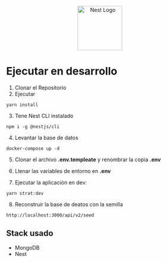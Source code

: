 <p align="center">
  <a href="http://nestjs.com/" target="blank"><img src="https://nestjs.com/img/logo-small.svg" width="120" alt="Nest Logo" /></a>
</p>

# Ejecutar en desarrollo

1. Clonar el Repositorio
2. Ejecutar
```
yarn install
```
3. Tene Nest CLI instalado
```
npm i -g @nestjs/cli
```
4. Levantar la base de datos
```
docker-compose up -d
```

5. Clonar el archivo __.env.templeate__ y renombrar la copia __.env__

6. Llenar las variables de entorno en __.env__
7. Ejecutar la aplicación en dev:
```
yarn strat:dev
```
8. Reconstruir la base de deatos con la semilla
```
http://localhost:3000/api/v2/seed
```

## Stack usado
* MongoDB
* Nest